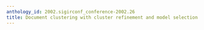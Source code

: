 ```yaml
---
anthology_id: 2002.sigirconf_conference-2002.26
title: Document clustering with cluster refinement and model selection capabilities
---
```


